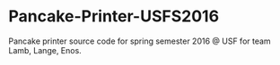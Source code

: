 # Pancake-Printer-USFS2016
Pancake printer source code for spring semester 2016 @ USF for team Lamb, Lange, Enos.
